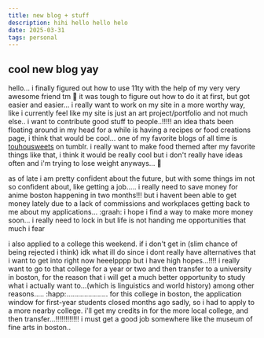 ```yaml
---
title: new blog + stuff
description: hihi hello hello helo
date: 2025-03-31
tags: personal
---
```

## cool new blog yay

hello... i finally figured out how to use 11ty with the help of my very very awesome friend tm :pray: 
it was tough to figure out how to do it at first, but got easier and easier... i really want to work on my site in 
a more worthy way, like i currently feel like my site is just an art project/portfolio and not much else.. i want to 
contribute good stuff to people..!!!!! an idea thats been floating around in my head for a while is having a recipes or food 
creations page, i think that would be cool... one of my favorite blogs of all time is <a href="https://touhousweets.tumblr.com">touhousweets</a> 
on tumblr. i really want to make food themed after my favorite things like that, i think it would be really cool but i don't really have ideas often 
and i'm trying to lose weight anyways... :smiling_face_with_tear:<br>

as of late i am pretty confident about the future, but with some things im not so confident about, like getting a job..... i really need to 
save money for anime boston happening in two months!!! but i havent been able to get money lately due to a lack of commissions and workplaces getting back to me 
about my applications... :graah: i hope i find a way to make more money soon... i really need to lock in but life is not handing me opportunities that much i fear<br>

i also applied to a college this weekend. if i don't get in (slim chance of being rejected i think) idk what ill do since i dont really have alternatives that 
i want to get into right now heeelpppp but i have high hopes...!!!! i really want to go to that college for a year or two and then transfer to a university in boston, for the 
reason that i will get a much better opportunity to study what i actually want to...(which is linguistics and world history) among other reasons..... :happ:.....................
for this college in boston, the application window for first-year students closed months ago sadly, so i had to apply to a more nearby college. i'll get my credits in for the more local college, and then transfer...!!!!!!!!!!!! i must get a good job somewhere like the museum of fine arts in boston..